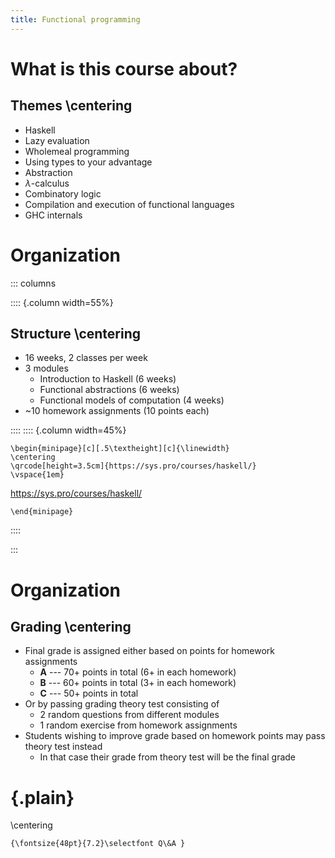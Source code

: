 ```yaml
---
title: Functional programming
---
```


What is this course about?
=======================

Themes \centering
------

- Haskell
- Lazy evaluation
- Wholemeal programming
- Using types to your advantage
- Abstraction
- $\lambda$-calculus
- Combinatory logic
- Compilation and execution of functional languages
- GHC internals

Organization
============

::: columns

:::: {.column width=55%}

Structure \centering
---------

- 16 weeks, 2 classes per week
- 3 modules
  - Introduction to Haskell (6 weeks)
  - Functional abstractions (6 weeks)
  - Functional models of computation (4 weeks)
- ~10 homework assignments (10 points each)

::::
:::: {.column width=45%}

```{=latex}
\begin{minipage}[c][.5\textheight][c]{\linewidth}
\centering
\qrcode[height=3.5cm]{https://sys.pro/courses/haskell/}
\vspace{1em}
```
<https://sys.pro/courses/haskell/>
```{=latex}
\end{minipage}
```

::::

:::

Organization
============

Grading \centering
-------

- Final grade is assigned either based on points for homework assignments
  - **A** --- 70+ points in total (6+ in each homework)
  - **B** --- 60+ points in total (3+ in each homework)
  - **C** --- 50+ points in total
- Or by passing grading theory test consisting of
  - 2 random questions from different modules
  - 1 random exercise from homework assignments
- Students wishing to improve grade based on homework points
  may pass theory test instead
  - In that case their grade from theory test will be the final grade


{.plain}
==========

\centering
```{=latex}
{\fontsize{48pt}{7.2}\selectfont Q\&A }
```
